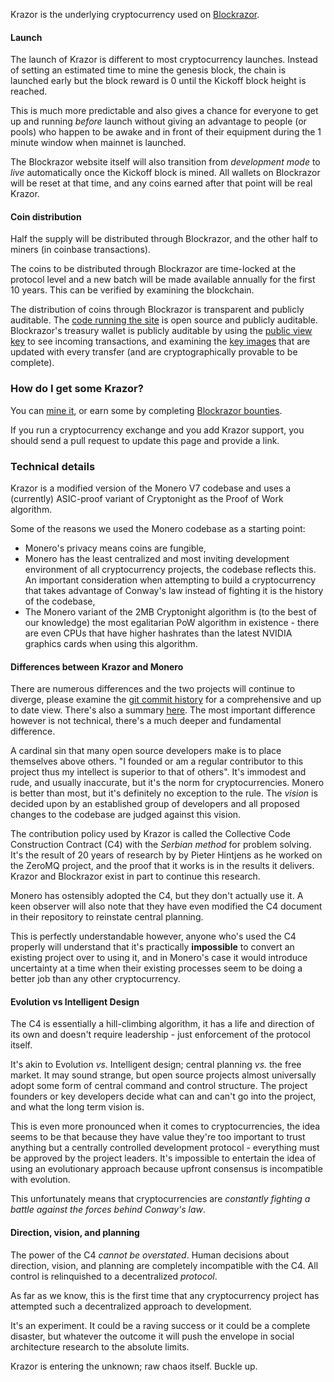 Krazor is the underlying cryptocurrency used on [Blockrazor](https://github.com/Blockrazor/blockrazor).

#### Launch
The launch of Krazor is different to most cryptocurrency launches. Instead of setting an estimated time to mine the genesis block, the chain is launched early but the block reward is 0 until the Kickoff block height is reached. 

This is much more predictable and also gives a chance for everyone to get up and running *before* launch without giving an advantage to people (or pools) who happen to be awake and in front of their equipment during the 1 minute window when mainnet is launched.

The Blockrazor website itself will also transition from *development mode* to *live* automatically once the Kickoff block is mined. All wallets on Blockrazor will be reset at that time, and any coins earned after that point will be real Krazor.

#### Coin distribution
Half the supply will be distributed through Blockrazor, and the other half to miners (in coinbase transactions).

The coins to be distributed through Blockrazor are time-locked at the protocol level and a new batch will be made available annually for the first 10 years. This can be verified by examining the blockchain.

The distribution of coins through Blockrazor is transparent and publicly auditable. The [code running the site](https://github.com/Blockrazor/blockrazor) is open source and publicly auditable. Blockrazor's treasury wallet is publicly auditable by using the [public view key](#) to see incoming transactions, and examining the [key images](#) that are updated with every transfer (and are cryptographically provable to be complete).

### How do I get some Krazor?
You can [mine it](MINING.md), or earn some by completing [Blockrazor bounties](https://blockrazor.org/bounties).

If you run a cryptocurrency exchange and you add Krazor support, you should send a pull request to update this page and provide a link.

### Technical details
Krazor is a modified version of the Monero V7 codebase and uses a (currently) ASIC-proof variant of Cryptonight as the Proof of Work algorithm. 

Some of the reasons we used the Monero codebase as a starting point:
- Monero's privacy means coins are fungible,
- Monero has the least centralized and most inviting development environment of all cryptocurrency projects, the codebase reflects this. An important consideration when attempting to build a cryptocurrency that takes advantage of Conway's law instead of fighting it is the history of the codebase,
- The Monero variant of the 2MB Cryptonight algorithm is (to the best of our knowledge) the most egalitarian PoW algorithm in existence - there are even CPUs that have higher hashrates than the latest NVIDIA graphics cards when using this algorithm.

#### Differences between Krazor and Monero
There are numerous differences and the two projects will continue to diverge, please examine the [git commit history](#) for a comprehensive and up to date view. There's also a summary [here](#). The most important difference however is not technical, there's a much deeper and fundamental difference.

A cardinal sin that many open source developers make is to place themselves above others. "I founded or am a regular contributor to this project thus my intellect is superior to that of others". It's immodest and rude, and usually inaccurate, but it's the norm for cryptocurrencies. Monero is better than most, but it's definitely no exception to the rule. The *vision* is decided upon by an established group of developers and all proposed changes to the codebase are judged against this vision. 

The contribution policy used by Krazor is called the Collective Code Construction Contract (C4) with the *Serbian method* for problem solving. It's the result of 20 years of research by by Pieter Hintjens as he worked on the ZeroMQ project, and the proof that it works is in the results it delivers. Krazor and Blockrazor exist in part to continue this research.

Monero has ostensibly adopted the C4, but they don't actually use it. A keen observer will also note that they have even modified the C4 document in their repository to reinstate central planning. 

This is perfectly understandable however, anyone who's used the C4 properly will understand that it's practically **impossible** to convert an existing project over to using it, and in Monero's case it would introduce uncertainty at a time when their existing processes seem to be doing a better job than any other cryptocurrency.

#### Evolution vs Intelligent Design
The C4 is essentially a hill-climbing algorithm, it has a life and direction of its own and doesn't require leadership - just enforcement of the protocol itself. 

It's akin to Evolution *vs.* Intelligent design; central planning *vs.* the free market. It may sound strange, but open source projects almost universally adopt some form of central command and control structure. The project founders or key developers decide what can and can't go into the project, and what the long term vision is. 

This is even more pronounced when it comes to cryptocurrencies, the idea seems to be that because they have value they're too important to trust anything but a centrally controlled development protocol - everything must be approved by the project leaders. It's impossible to entertain the idea of using an evolutionary approach because upfront consensus is incompatible with evolution. 

This unfortunately means that cryptocurrencies are *constantly fighting a battle against the forces behind Conway's law*.

#### Direction, vision, and planning
The power of the C4 *cannot be overstated*. Human decisions about direction, vision, and planning are completely incompatible with the C4. All control is relinquished to a decentralized *protocol*. 

As far as we know, this is the first time that any cryptocurrency project has attempted such a decentralized approach to development. 

It's an experiment. It could be a raving success or it could be a complete disaster, but whatever the outcome it will push the envelope in social architecture research to the absolute limits. 

Krazor is entering the unknown; raw chaos itself. Buckle up.
